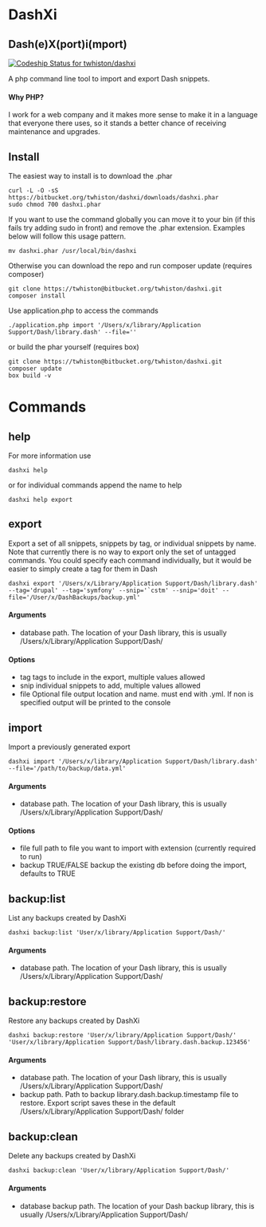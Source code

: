 # DashXi
Dash(e)X(port)i(mport)
---
[ ![Codeship Status for twhiston/dashxi](https://codeship.com/projects/af9ef440-b7e9-0133-2c45-3623c8803696/status?branch=master)](https://codeship.com/projects/134951)


A php command line tool to import and export Dash snippets.
#### Why PHP?
I work for a web company and it makes more sense to make it in a language that everyone there uses, so it stands a better chance of receiving maintenance and upgrades.

## Install

The easiest way to install is to download the .phar
```
curl -L -O -sS https://bitbucket.org/twhiston/dashxi/downloads/dashxi.phar
sudo chmod 700 dashxi.phar
```

If you want to use the command globally you can move it to your bin (if this fails try adding sudo in front) and remove the .phar extension. Examples below will follow this usage pattern.
```
mv dashxi.phar /usr/local/bin/dashxi
```

Otherwise you can download the repo and run composer update (requires composer)
```
git clone https://twhiston@bitbucket.org/twhiston/dashxi.git
composer install
```

Use application.php to access the commands
```
./application.php import '/Users/x/library/Application Support/Dash/library.dash' --file=''
```

or build the phar yourself (requires box)
```
git clone https://twhiston@bitbucket.org/twhiston/dashxi.git
composer update
box build -v
```


# Commands

## help

For more information use
```
dashxi help
```

or for individual commands append the name to help
```
dashxi help export
```

## export
Export a set of all snippets, snippets by tag, or individual snippets by name.
Note that currently there is no way to export only the set of untagged commands. You could specify each command individually, but it would be easier to simply create a tag for them in Dash
```
dashxi export '/Users/x/Library/Application Support/Dash/library.dash' --tag='drupal' --tag='symfony' --snip='`cstm' --snip='doit' --file='/User/x/DashBackups/backup.yml'
```

#### Arguments
- database path. The location of your Dash library, this is usually /Users/x/Library/Application Support/Dash/

#### Options
- tag tags to include in the export, multiple values allowed
- snip individual snippets to add, multiple values allowed
- file Optional file output location and name. must end with .yml. If non is specified output will be printed to the console


## import
Import a previously generated export
``` 
dashxi import '/Users/x/library/Application Support/Dash/library.dash' --file='/path/to/backup/data.yml' 
```

#### Arguments
- database path. The location of your Dash library, this is usually /Users/x/Library/Application Support/Dash/

#### Options
- file full path to file you want to import with extension (currently required to run)
- backup TRUE/FALSE backup the existing db before doing the import, defaults to TRUE


## backup:list
List any backups created by DashXi
```
dashxi backup:list 'User/x/library/Application Support/Dash/'
```

#### Arguments
- database path. The location of your Dash library, this is usually /Users/x/Library/Application Support/Dash/

## backup:restore
Restore any backups created by DashXi
```
dashxi backup:restore 'User/x/library/Application Support/Dash/' 'User/x/library/Application Support/Dash/library.dash.backup.123456'
```

#### Arguments
- database path. The location of your Dash library, this is usually /Users/x/Library/Application Support/Dash/
- backup path. Path to backup library.dash.backup.timestamp file to restore. Export script saves these in the default /Users/x/Library/Application Support/Dash/ folder

## backup:clean
Delete any backups created by DashXi
```
dashxi backup:clean 'User/x/library/Application Support/Dash/'
```

#### Arguments
- database backup path. The location of your Dash backup library, this is usually /Users/x/Library/Application Support/Dash/